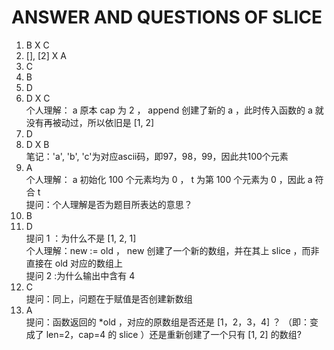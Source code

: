 # ANSWER AND QUESTIONS OF SLICE

1. B X C
2. [], [2] X A
3. C
4. B
5. D
6. D X C  
    个人理解： a 原本 cap 为 2 ， append 创建了新的 a ，此时传入函数的 a 就没有再被动过，所以依旧是 [1, 2]
7. D
8. D X B  
    笔记：'a', 'b', 'c'为对应ascii码，即97，98，99，因此共100个元素
9. A  
    个人理解： a 初始化 100 个元素均为 0 ， t 为第 100 个元素为 0 ，因此 a 符合 t  
    提问：个人理解是否为题目所表达的意思？
10. B
11. D  
    提问 1 ：为什么不是 [1, 2, 1]  
    个人理解：new := old ， new 创建了一个新的数组，并在其上 slice ，而非直接在 old 对应的数组上  
    提问 2 :为什么输出中含有 4
12.   C  
    提问：同上，问题在于赋值是否创建新数组
13.   A  
    提问：函数返回的 *old ，对应的原数组是否还是 [1，2，3，4] ？ （即：变成了 len=2，cap=4 的 slice ）还是重新创建了一个只有 [1, 2] 的数组?